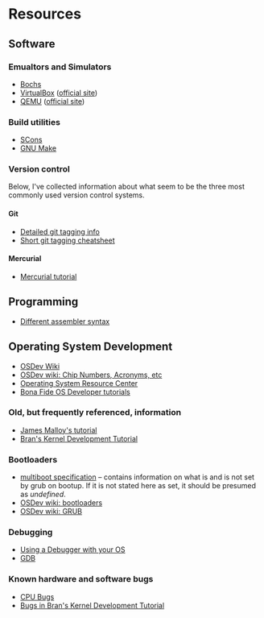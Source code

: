 # Resources #

## Software ##

### Emualtors and Simulators ###
* [Bochs](http://wiki.osdev.org/Bochs)
* [VirtualBox](http://wiki.osdev.org/VirtualBox) ([official site](http://virtualbox.org))
* [QEMU](http://wiki.osdev.org/QEMU) ([official site](http://qemu.org))

### Build utilities ###
* [SCons](http://scons.org)
* [GNU Make](http://www.gnu.org/software/make/)

### Version control ###
Below, I've collected information about what seem to be the three most commonly used version control systems.

#### Git ####
* [Detailed git tagging info](http://blog.ashchan.com/archive/2008/06/30/tags-on-git)
* [Short git tagging cheatsheet](http://blog.andrewcantino.com/2008/12/04/adding-and-removing-remote-git-tags)

#### Mercurial ####
* [Mercurial tutorial](http://mercurial.selenic.com/wiki/Tutorial)

## Programming ##
* [Different assembler syntax](http://wiki.osdev.org/Opcode_syntax)

## Operating System Development ##
* [OSDev Wiki](http://wiki.osdev.org)
* [OSDev wiki: Chip Numbers, Acronyms, etc](http://wiki.osdev.org/Chip_Numbers,_Acronyms_and_Things)
* [Operating System Resource Center](http://www.nondot.org/sabre/os/)
* [Bona Fide OS Developer tutorials](http://www.osdever.net/tutorials/index)

### Old, but frequently referenced, information ###
* [James Malloy's tutorial](http://www.jamesmolloy.co.uk/tutorial_html/)
* [Bran's Kernel Development Tutorial](http://www.osdever.net/tutorials/view/brans-kernel-development-tutorial)

### Bootloaders ###
* [multiboot specification](http://www.gnu.org/software/grub/manual/multiboot/html_node/Machine-state.html#Machine-state) – contains information on what is and is not set by grub on bootup. If it is not stated here as set, it should be presumed as *undefined*.
* [OSDev wiki: bootloaders](http://wiki.osdev.org/Category:Bootloaders)
* [OSDev wiki: GRUB](http://wiki.osdev.org/GRUB)

### Debugging ###
* [Using a Debugger with your OS](http://wiki.osdev.org/How_Do_I_Use_A_Debugger_With_My_OS)
* [GDB](http://wiki.osdev.org/GDB)

### Known hardware and software bugs ###
* [CPU Bugs](http://wiki.osdev.org/CPU_Bugs)
* [Bugs in Bran's Kernel Development Tutorial](http://wiki.osdev.org/Bran's_Known_Bugs)
